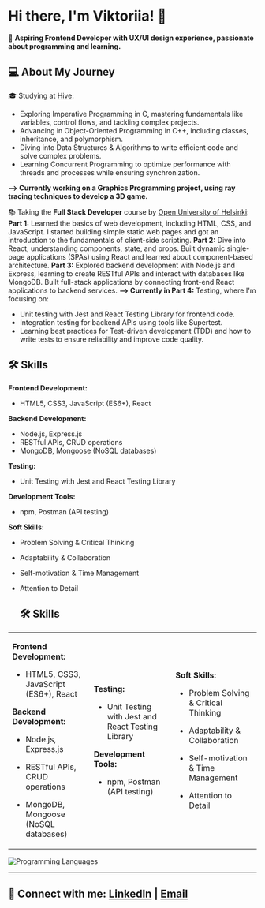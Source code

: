 # Hi there, I'm Viktoriia! 👋  
🌟 **Aspiring Frontend Developer with UX/UI design experience, passionate about programming and learning.**

## 💻 About My Journey
🎓 Studying at [Hive](https://www.hive.fi/en/):
- Exploring Imperative Programming in C, mastering fundamentals like variables, control flows, and tackling complex projects.
- Advancing in Object-Oriented Programming in C++, including classes, inheritance, and polymorphism.
- Diving into Data Structures & Algorithms to write efficient code and solve complex problems.
- Learning Concurrent Programming to optimize performance with threads and processes while ensuring synchronization.

**--> Currently working on a Graphics Programming project, using ray tracing techniques to develop a 3D game.**
  
📚 Taking the **Full Stack Developer** course by [Open University of Helsinki](https://fullstackopen.com/):  
**Part 1:** Learned the basics of web development, including HTML, CSS, and JavaScript. I started building simple static web pages and got an introduction to the fundamentals of client-side scripting.
**Part 2:** Dive into React, understanding components, state, and props. Built dynamic single-page applications (SPAs) using React and learned about component-based architecture.
**Part 3:** Explored backend development with Node.js and Express, learning to create RESTful APIs and interact with databases like MongoDB. Built full-stack applications by connecting front-end React applications to backend services.
**--> Currently in Part 4:** Testing, where I'm focusing on:
  - Unit testing with Jest and React Testing Library for frontend code.
  - Integration testing for backend APIs using tools like Supertest.
  - Learning best practices for Test-driven development (TDD) and how to write tests to ensure reliability and improve code quality.

## 🛠️ Skills
**Frontend Development:**
- HTML5, CSS3, JavaScript (ES6+), React

**Backend Development:**
- Node.js, Express.js
- RESTful APIs, CRUD operations
- MongoDB, Mongoose (NoSQL databases)

**Testing:**
- Unit Testing with Jest and React Testing Library

**Development Tools:**
- npm, Postman (API testing)

**Soft Skills:**
- Problem Solving & Critical Thinking
- Adaptability & Collaboration
- Self-motivation & Time Management
- Attention to Detail

  ## 🛠️ Skills

<table>
  <tr>
    <td>

**Frontend Development:**
- HTML5, CSS3, JavaScript (ES6+), React

**Backend Development:**
- Node.js, Express.js
- RESTful APIs, CRUD operations
- MongoDB, Mongoose (NoSQL databases)

    </td>
    <td>

**Testing:**
- Unit Testing with Jest and React Testing Library

**Development Tools:**
- npm, Postman (API testing)

    </td>
    <td>

**Soft Skills:**
- Problem Solving & Critical Thinking
- Adaptability & Collaboration
- Self-motivation & Time Management
- Attention to Detail

    </td>
  </tr>
</table>


![Programming Languages](https://github-readme-stats.vercel.app/api/top-langs/?username=vkuznets23&layout=compact&theme=radical&width=1600)

---

## 🔗 Connect with me: [LinkedIn](https://www.linkedin.com/in/viktoriia-kuznetsova/) | [Email](mailto:victoria.cuzneczowa23@gmail.com) 
